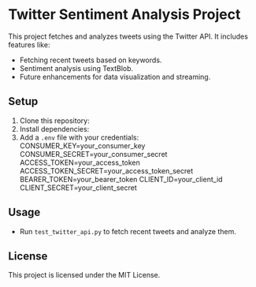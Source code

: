 # Twitter Sentiment Analysis Project

This project fetches and analyzes tweets using the Twitter API. It includes features like:

- Fetching recent tweets based on keywords.
- Sentiment analysis using TextBlob.
- Future enhancements for data visualization and streaming.

## Setup

1. Clone this repository:
2. Install dependencies:
3. Add a `.env` file with your credentials:
CONSUMER_KEY=your_consumer_key CONSUMER_SECRET=your_consumer_secret ACCESS_TOKEN=your_access_token ACCESS_TOKEN_SECRET=your_access_token_secret BEARER_TOKEN=your_bearer_token CLIENT_ID=your_client_id CLIENT_SECRET=your_client_secret
## Usage

- Run `test_twitter_api.py` to fetch recent tweets and analyze them.

## License

This project is licensed under the MIT License.


